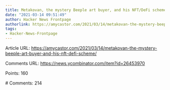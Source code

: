 ```yaml
---
title: Metakovan, the mystery Beeple art buyer, and his NFT/DeFi scheme
date: "2021-03-14 09:51:49"
author: Hacker News Frontpage
authorlink: https://amycastor.com/2021/03/14/metakovan-the-mystery-beeple-art-buyer-and-his-nft-defi-scheme/
tags:
- Hacker-News-Frontpage
---
```


<p>Article URL: <a href="https://amycastor.com/2021/03/14/metakovan-the-mystery-beeple-art-buyer-and-his-nft-defi-scheme/">https://amycastor.com/2021/03/14/metakovan-the-mystery-beeple-art-buyer-and-his-nft-defi-scheme/</a></p>
<p>Comments URL: <a href="https://news.ycombinator.com/item?id=26453970">https://news.ycombinator.com/item?id=26453970</a></p>
<p>Points: 160</p>
<p># Comments: 214</p>
